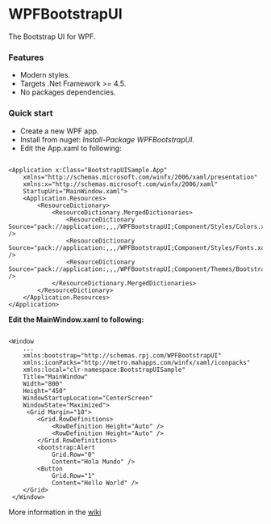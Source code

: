# WPFBootstrapUI

The Bootstrap UI for WPF.

### **Features**

* Modern styles.
* Targets .Net Framework >= 4.5.
* No packages dependencies.

### **Quick start**

* Create a new WPF app.
* Install from nuget: _Install-Package WPFBootstrapUI_.
* Edit the App.xaml to following:

```xaml

<Application x:Class="BootstrapUISample.App"
    xmlns="http://schemas.microsoft.com/winfx/2006/xaml/presentation"
    xmlns:x="http://schemas.microsoft.com/winfx/2006/xaml"
    StartupUri="MainWindow.xaml">
    <Application.Resources>
        <ResourceDictionary>
            <ResourceDictionary.MergedDictionaries>
                <ResourceDictionary Source="pack://application:,,,/WPFBootstrapUI;Component/Styles/Colors.xaml" />
                <ResourceDictionary Source="pack://application:,,,/WPFBootstrapUI;Component/Styles/Fonts.xaml" />
                <ResourceDictionary Source="pack://application:,,,/WPFBootstrapUI;Component/Themes/BootstrapUI.xaml" />
            </ResourceDictionary.MergedDictionaries>
        </ResourceDictionary>
    </Application.Resources>
</Application>
```

**Edit the MainWindow.xaml to following:**

```xaml

<Window
    ...
    xmlns:bootstrap="http://schemas.rpj.com/WPFBootstrapUI"
    xmlns:iconPacks="http://metro.mahapps.com/winfx/xaml/iconpacks"
    xmlns:local="clr-namespace:BootstrapUISample"
    Title="MainWindow"
    Width="800"
    Height="450"
    WindowStartupLocation="CenterScreen"
    WindowState="Maximized">
     <Grid Margin="10">
        <Grid.RowDefinitions>
            <RowDefinition Height="Auto" />
            <RowDefinition Height="Auto" />
        </Grid.RowDefinitions>
        <bootstrap:Alert
            Grid.Row="0"
            Content="Hola Mundo" />
        <Button
            Grid.Row="1"
            Content="Hello World" />
    </Grid>
 </Window>
```

More information in the [wiki](https://github.com/RandyPJ/WPFBootstrapUI/wiki/Inicio)


